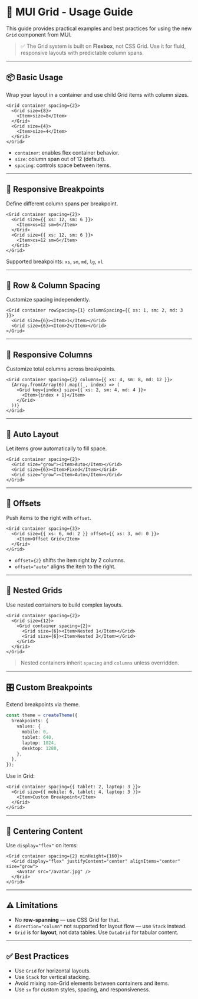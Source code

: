 # 🧱 MUI Grid - Usage Guide

This guide provides practical examples and best practices for using the new `Grid` component from MUI.

> ✅ The Grid system is built on **Flexbox**, not CSS Grid. Use it for fluid, responsive layouts with predictable column spans.

---

## 📦 Basic Usage

Wrap your layout in a container and use child Grid items with column sizes.

```tsx
<Grid container spacing={2}>
  <Grid size={8}>
    <Item>size=8</Item>
  </Grid>
  <Grid size={4}>
    <Item>size=4</Item>
  </Grid>
</Grid>
```

- `container`: enables flex container behavior.
- `size`: column span out of 12 (default).
- `spacing`: controls space between items.

---

## 🔁 Responsive Breakpoints

Define different column spans per breakpoint.

```tsx
<Grid container spacing={2}>
  <Grid size={{ xs: 12, sm: 6 }}>
    <Item>xs=12 sm=6</Item>
  </Grid>
  <Grid size={{ xs: 12, sm: 6 }}>
    <Item>xs=12 sm=6</Item>
  </Grid>
</Grid>
```

Supported breakpoints: `xs`, `sm`, `md`, `lg`, `xl`

---

## 📐 Row & Column Spacing

Customize spacing independently.

```tsx
<Grid container rowSpacing={1} columnSpacing={{ xs: 1, sm: 2, md: 3 }}>
  <Grid size={6}><Item>1</Item></Grid>
  <Grid size={6}><Item>2</Item></Grid>
</Grid>
```

---

## 🧬 Responsive Columns

Customize total columns across breakpoints.

```tsx
<Grid container spacing={2} columns={{ xs: 4, sm: 8, md: 12 }}>
  {Array.from(Array(6)).map((_, index) => (
    <Grid key={index} size={{ xs: 2, sm: 4, md: 4 }}>
      <Item>{index + 1}</Item>
    </Grid>
  ))}
</Grid>
```

---

## 🧠 Auto Layout

Let items grow automatically to fill space.

```tsx
<Grid container spacing={2}>
  <Grid size="grow"><Item>Auto</Item></Grid>
  <Grid size={6}><Item>Fixed</Item></Grid>
  <Grid size="grow"><Item>Auto</Item></Grid>
</Grid>
```

---

## 🎯 Offsets

Push items to the right with `offset`.

```tsx
<Grid container spacing={3}>
  <Grid size={{ xs: 6, md: 2 }} offset={{ xs: 3, md: 0 }}>
    <Item>Offset Grid</Item>
  </Grid>
</Grid>
```

- `offset={2}` shifts the item right by 2 columns.
- `offset="auto"` aligns the item to the right.

---

## 🧱 Nested Grids

Use nested containers to build complex layouts.

```tsx
<Grid container spacing={2}>
  <Grid size={12}>
    <Grid container spacing={2}>
      <Grid size={6}><Item>Nested 1</Item></Grid>
      <Grid size={6}><Item>Nested 2</Item></Grid>
    </Grid>
  </Grid>
</Grid>
```

> Nested containers inherit `spacing` and `columns` unless overridden.

---

## 🎛 Custom Breakpoints

Extend breakpoints via theme.

```ts
const theme = createTheme({
  breakpoints: {
    values: {
      mobile: 0,
      tablet: 640,
      laptop: 1024,
      desktop: 1280,
    },
  },
});
```

Use in Grid:

```tsx
<Grid container spacing={{ tablet: 2, laptop: 3 }}>
  <Grid size={{ mobile: 6, tablet: 4, laptop: 3 }}>
    <Item>Custom Breakpoint</Item>
  </Grid>
</Grid>
```

---

## 🎨 Centering Content

Use `display="flex"` on items:

```tsx
<Grid container spacing={2} minHeight={160}>
  <Grid display="flex" justifyContent="center" alignItems="center" size="grow">
    <Avatar src="/avatar.jpg" />
  </Grid>
</Grid>
```

---

## ⚠️ Limitations

- No **row-spanning** — use CSS Grid for that.
- `direction="column"` not supported for layout flow — use `Stack` instead.
- `Grid` is for **layout**, not data tables. Use `DataGrid` for tabular content.

---

## ✅ Best Practices

- Use `Grid` for horizontal layouts.
- Use `Stack` for vertical stacking.
- Avoid mixing non-Grid elements between containers and items.
- Use `sx` for custom styles, spacing, and responsiveness.
